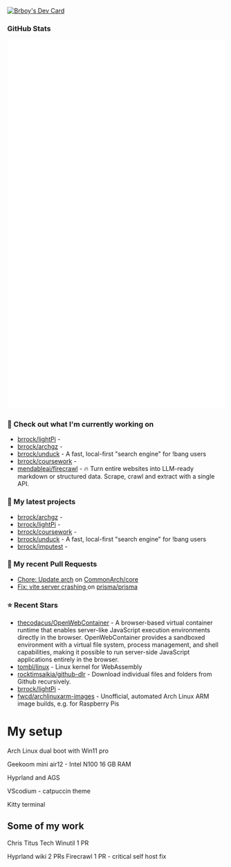 <a href="https://app.daily.dev/brboy"><img src="https://api.daily.dev/devcards/v2/4Od30842NXiIC3it6dfHG.png?r=60c&type=default" width="356" alt="Brboy's Dev Card"/></a>
### GitHub Stats

<p align="left"><img src="https://raw.githubusercontent.com/brrock/brrock/main/github-metrics.svg" /></p>

### 👷 Check out what I'm currently working on

- [brrock/lightPi](https://github.com/brrock/lightPi) - 
- [brrock/archgz](https://github.com/brrock/archgz) - 
- [brrock/unduck](https://github.com/brrock/unduck) - A fast, local-first &#34;search engine&#34; for !bang users
- [brrock/coursework](https://github.com/brrock/coursework) - 
- [mendableai/firecrawl](https://github.com/mendableai/firecrawl) - 🔥 Turn entire websites into LLM-ready markdown or structured data. Scrape, crawl and extract with a single API.
### 🌱 My latest projects

- [brrock/archgz](https://github.com/brrock/archgz) - 
- [brrock/lightPi](https://github.com/brrock/lightPi) - 
- [brrock/coursework](https://github.com/brrock/coursework) - 
- [brrock/unduck](https://github.com/brrock/unduck) - A fast, local-first &#34;search engine&#34; for !bang users
- [brrock/imputest](https://github.com/brrock/imputest) - 
### 🔨 My recent Pull Requests

- [Chore: Update arch](https://github.com/CommonArch/core/pull/15) on [CommonArch/core](https://github.com/CommonArch/core)
- [Fix: vite server crashing ](https://github.com/prisma/prisma/pull/26746) on [prisma/prisma](https://github.com/prisma/prisma)
### ⭐ Recent Stars

- [thecodacus/OpenWebContainer](https://github.com/thecodacus/OpenWebContainer) - A browser-based virtual container runtime that enables server-like JavaScript execution environments directly in the browser. OpenWebContainer provides a sandboxed environment with a virtual file system, process management, and shell capabilities, making it possible to run server-side JavaScript applications entirely in the browser.
- [tombl/linux](https://github.com/tombl/linux) - Linux kernel for WebAssembly
- [rocktimsaikia/github-dlr](https://github.com/rocktimsaikia/github-dlr) - Download individual files and folders from Github recursively.
- [brrock/lightPi](https://github.com/brrock/lightPi) - 
- [fwcd/archlinuxarm-images](https://github.com/fwcd/archlinuxarm-images) - Unofficial, automated Arch Linux ARM image builds, e.g. for Raspberry Pis
# My setup

Arch Linux dual boot with Win11 pro

Geekoom mini air12 - Intel N100 16 GB RAM

Hyprland and AGS 

VScodium - catpuccin theme

Kitty terminal

## Some of my work

Chris Titus Tech Winutil 1 PR

Hyprland wiki 2 PRs
Firecrawl 1 PR - critical self host fix
